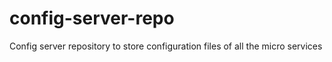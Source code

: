 # config-server-repo
Config server repository to store configuration files of all the micro services
